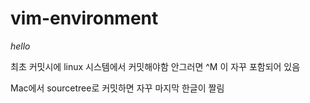 vim-environment
===============

*hello*

최초 커밋시에 linux 시스템에서 커밋해야함 
안그러면 ^M 이 자꾸 포함되어 있음

Mac에서 sourcetree로 커밋하면 자꾸 마지막 한글이 짤림

